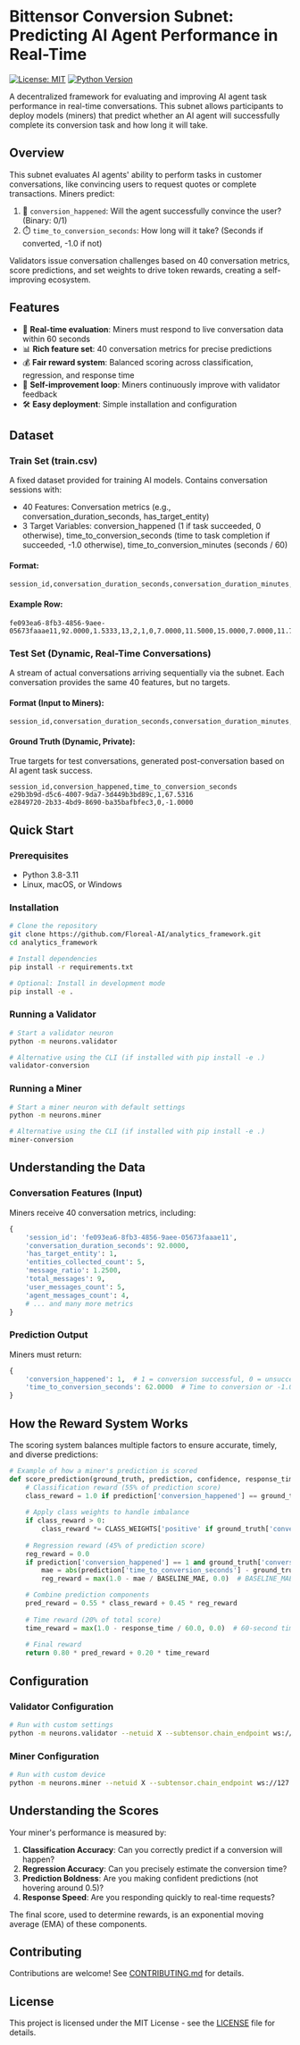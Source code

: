 # Bittensor Conversion Subnet: Predicting AI Agent Performance in Real-Time


[![License: MIT](https://img.shields.io/badge/License-MIT-yellow.svg)](https://opensource.org/licenses/MIT)
[![Python Version](https://img.shields.io/badge/python-3.8%20%7C%203.9%20%7C%203.10%20%7C%203.11-blue)](https://www.python.org/downloads/)

A decentralized framework for evaluating and improving AI agent task performance in real-time conversations. This subnet allows participants to deploy models (miners) that predict whether an AI agent will successfully complete its conversion task and how long it will take.

## Overview

This subnet evaluates AI agents' ability to perform tasks in customer conversations, like convincing users to request quotes or complete transactions. Miners predict:

1. 🎯 `conversion_happened`: Will the agent successfully convince the user? (Binary: 0/1)
2. ⏱️ `time_to_conversion_seconds`: How long will it take? (Seconds if converted, -1.0 if not)

Validators issue conversation challenges based on 40 conversation metrics, score predictions, and set weights to drive token rewards, creating a self-improving ecosystem.

## Features

- 🔄 **Real-time evaluation**: Miners must respond to live conversation data within 60 seconds
- 📊 **Rich feature set**: 40 conversation metrics for precise predictions
- 💰 **Fair reward system**: Balanced scoring across classification, regression, and response time
- 🧠 **Self-improvement loop**: Miners continuously improve with validator feedback
- 🛠️ **Easy deployment**: Simple installation and configuration

## Dataset

### Train Set (train.csv)
A fixed dataset provided for training AI models. Contains conversation sessions with:
- 40 Features: Conversation metrics (e.g., conversation_duration_seconds, has_target_entity)
- 3 Target Variables: conversion_happened (1 if task succeeded, 0 otherwise), time_to_conversion_seconds (time to task completion if succeeded, -1.0 otherwise), time_to_conversion_minutes (seconds / 60)

#### Format:

```
session_id,conversation_duration_seconds,conversation_duration_minutes,hour_of_day,day_of_week,is_business_hours,is_weekend,time_to_first_response_seconds,avg_response_time_seconds,max_response_time_seconds,min_response_time_seconds,avg_agent_response_time_seconds,avg_user_response_time_seconds,response_time_stddev,response_gap_max,messages_per_minute,total_messages,user_messages_count,agent_messages_count,message_ratio,avg_message_length_user,max_message_length_user,min_message_length_user,total_chars_from_user,avg_message_length_agent,max_message_length_agent,min_message_length_agent,total_chars_from_agent,question_count_agent,questions_per_agent_message,question_count_user,questions_per_user_message,sequential_user_messages,sequential_agent_messages,entities_collected_count,has_target_entity,avg_entity_confidence,min_entity_confidence,entity_collection_rate,repeated_questions,message_alternation_rate,conversion_happened,time_to_conversion_seconds,time_to_conversion_minutes
```

#### Example Row:

```
fe093ea6-8fb3-4856-9aee-05673faaae11,92.0000,1.5333,13,2,1,0,7.0000,11.5000,15.0000,7.0000,11.7500,11.6667,2.8723,15.0000,5.8696,9,5,4,1.2500,47.0000,62,25,235,84.0000,120,53,336,3,0.7500,0,0.0000,2,1,5,1,0.9200,0.8000,0.0000,0,0.8750,1,62.0000,1.0333
```

### Test Set (Dynamic, Real-Time Conversations)
A stream of actual conversations arriving sequentially via the subnet. Each conversation provides the same 40 features, but no targets.

#### Format (Input to Miners):

```
session_id,conversation_duration_seconds,conversation_duration_minutes,hour_of_day,day_of_week,is_business_hours,is_weekend,time_to_first_response_seconds,avg_response_time_seconds,max_response_time_seconds,min_response_time_seconds,avg_agent_response_time_seconds,avg_user_response_time_seconds,response_time_stddev,response_gap_max,messages_per_minute,total_messages,user_messages_count,agent_messages_count,message_ratio,avg_message_length_user,max_message_length_user,min_message_length_user,total_chars_from_user,avg_message_length_agent,max_message_length_agent,min_message_length_agent,total_chars_from_agent,question_count_agent,questions_per_agent_message,question_count_user,questions_per_user_message,sequential_user_messages,sequential_agent_messages,entities_collected_count,has_target_entity,avg_entity_confidence,min_entity_confidence,entity_collection_rate,repeated_questions,message_alternation_rate
```

#### Ground Truth (Dynamic, Private):
True targets for test conversations, generated post-conversation based on AI agent task success.

```
session_id,conversion_happened,time_to_conversion_seconds
e29b3b9d-d5c6-4007-9da7-3d449b3bd89c,1,67.5316
e2849720-2b33-4bd9-8690-ba35bafbfec3,0,-1.0000
```

## Quick Start

### Prerequisites

- Python 3.8-3.11
- Linux, macOS, or Windows

### Installation

```bash
# Clone the repository
git clone https://github.com/Floreal-AI/analytics_framework.git
cd analytics_framework

# Install dependencies
pip install -r requirements.txt

# Optional: Install in development mode
pip install -e .
```

### Running a Validator

```bash
# Start a validator neuron
python -m neurons.validator

# Alternative using the CLI (if installed with pip install -e .)
validator-conversion
```

### Running a Miner

```bash
# Start a miner neuron with default settings
python -m neurons.miner

# Alternative using the CLI (if installed with pip install -e .)
miner-conversion
```

## Understanding the Data

### Conversation Features (Input)

Miners receive 40 conversation metrics, including:

```python
{
    'session_id': 'fe093ea6-8fb3-4856-9aee-05673faaae11',
    'conversation_duration_seconds': 92.0000,
    'has_target_entity': 1,
    'entities_collected_count': 5,
    'message_ratio': 1.2500,
    'total_messages': 9,
    'user_messages_count': 5,
    'agent_messages_count': 4,
    # ... and many more metrics
}
```

### Prediction Output

Miners must return:

```python
{
    'conversion_happened': 1,  # 1 = conversion successful, 0 = unsuccessful
    'time_to_conversion_seconds': 62.0000  # Time to conversion or -1.0 if no conversion
}
```

## How the Reward System Works

The scoring system balances multiple factors to ensure accurate, timely, and diverse predictions:

```python
# Example of how a miner's prediction is scored
def score_prediction(ground_truth, prediction, confidence, response_time):
    # Classification reward (55% of prediction score)
    class_reward = 1.0 if prediction['conversion_happened'] == ground_truth['conversion_happened'] else 0.0
    
    # Apply class weights to handle imbalance
    if class_reward > 0:
        class_reward *= CLASS_WEIGHTS['positive' if ground_truth['conversion_happened'] == 1 else 'negative']
    
    # Regression reward (45% of prediction score)
    reg_reward = 0.0
    if prediction['conversion_happened'] == 1 and ground_truth['conversion_happened'] == 1:
        mae = abs(prediction['time_to_conversion_seconds'] - ground_truth['time_to_conversion_seconds'])
        reg_reward = max(1.0 - mae / BASELINE_MAE, 0.0)  # BASELINE_MAE = 15.0 seconds

    # Combine prediction components
    pred_reward = 0.55 * class_reward + 0.45 * reg_reward
    
    # Time reward (20% of total score)
    time_reward = max(1.0 - response_time / 60.0, 0.0)  # 60-second timeout
    
    # Final reward
    return 0.80 * pred_reward + 0.20 * time_reward
```

## Configuration

### Validator Configuration

```bash
# Run with custom settings
python -m neurons.validator --netuid X --subtensor.chain_endpoint ws://127.0.0.1:99XX --subtensor.network local --wallet.name validator --wallet.hotkey default --logging.debug --neuron.sample_size XX
```

### Miner Configuration

```bash
# Run with custom device
python -m neurons.miner --netuid X --subtensor.chain_endpoint ws://127.0.0.1:99XX --subtensor.network local --wallet.name miner --wallet.hotkey default --logging.debug
```

## Understanding the Scores

Your miner's performance is measured by:

1. **Classification Accuracy**: Can you correctly predict if a conversion will happen?
2. **Regression Accuracy**: Can you precisely estimate the conversion time?
3. **Prediction Boldness**: Are you making confident predictions (not hovering around 0.5)?
4. **Response Speed**: Are you responding quickly to real-time requests?

The final score, used to determine rewards, is an exponential moving average (EMA) of these components.

## Contributing

Contributions are welcome! See [CONTRIBUTING.md](contrib/CONTRIBUTING.md) for details.

## License

This project is licensed under the MIT License - see the [LICENSE](LICENSE) file for details.
